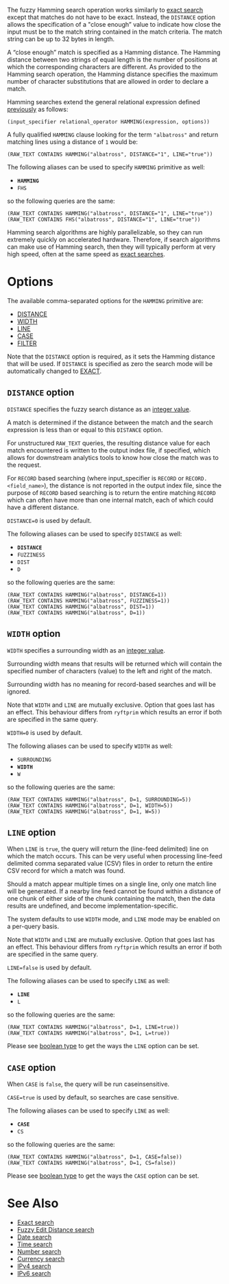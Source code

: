 The fuzzy Hamming search operation works similarly to [exact search](./EXACT.md)
except that matches do not have to be exact. Instead, the `DISTANCE` option
allows the specification of a "close enough” value to indicate how close
the input must be to the match string contained in the match criteria.
The match string can be up to 32 bytes in length.

A “close enough” match is specified as a Hamming distance.
The Hamming distance between two strings of equal length is the number
of positions at which the corresponding characters are different. As provided
to the Hamming search operation, the Hamming distance specifies the maximum
number of character substitutions that are allowed in order to declare a match.

Hamming searches extend the general relational expression defined
[previously](./README.md#general-search-syntax) as follows:

```
(input_specifier relational_operator HAMMING(expression, options))
```

A fully qualified `HAMMING` clause looking for the term `"albatross"`
and return matching lines using a distance of `1` would be:

```
(RAW_TEXT CONTAINS HAMMING("albatross", DISTANCE="1", LINE="true"))
```

The following aliases can be used to specify `HAMMING` primitive as well:
- **`HAMMING`**
- `FHS`

so the following queries are the same:

```
(RAW_TEXT CONTAINS HAMMING("albatross", DISTANCE="1", LINE="true"))
(RAW_TEXT CONTAINS FHS("albatross", DISTANCE="1", LINE="true"))
```

Hamming search algorithms are highly parallelizable, so they can run extremely
quickly on accelerated hardware. Therefore, if search algorithms can make use
of Hamming search, then they will typically perform at very high speed,
often at the same speed as [exact searches](./EXACT.md).


# Options

The available comma-separated options for the `HAMMING` primitive are:

- [DISTANCE](#distance-option)
- [WIDTH](#width-option)
- [LINE](#line-option)
- [CASE](#case-option)
- [FILTER](./README.md#filter-option)

Note that the `DISTANCE` option is required, as it sets the Hamming distance
that will be used. If `DISTANCE` is specified as zero the search mode
will be automatically changed to [EXACT](./EXACT.md).


## `DISTANCE` option

`DISTANCE` specifies the fuzzy search distance as an [integer value](./README.md#integers).

A match is determined if the distance between the match and the search expression
is less than or equal to this `DISTANCE` option.

For unstructured `RAW_TEXT` queries, the resulting distance value for each match
encountered is written to the output index file, if specified, which allows for
downstream analytics tools to know how close the match was to the request.

For `RECORD` based searching (where input_specifier is `RECORD` or `RECORD.<field_name>`),
the distance is not reported in the output index file, since the purpose of
`RECORD` based searching is to return the entire matching `RECORD` which can often
have more than one internal match, each of which could have a different distance.

`DISTANCE=0` is used by default.

The following aliases can be used to specify `DISTANCE` as well:
- **`DISTANCE`**
- `FUZZINESS`
- `DIST`
- `D`

so the following queries are the same:

```
(RAW_TEXT CONTAINS HAMMING("albatross", DISTANCE=1))
(RAW_TEXT CONTAINS HAMMING("albatross", FUZZINESS=1))
(RAW_TEXT CONTAINS HAMMING("albatross", DIST=1))
(RAW_TEXT CONTAINS HAMMING("albatross", D=1))
```


## `WIDTH` option

`WIDTH` specifies a surrounding width as an [integer value](./README.md#integers).

Surrounding width means that results will be returned which will contain
the specified number of characters (value) to the left and right of the match.

Surrounding width has no meaning for record-based searches and will be ignored.

Note that `WIDTH` and `LINE` are mutually exclusive. Option that goes last
has an effect. This behaviour differs from `ryftprim` which results an error
if both are specified in the same query.

`WIDTH=0` is used by default.

The following aliases can be used to specify `WIDTH` as well:
- `SURROUNDING`
- **`WIDTH`**
- `W`

so the following queries are the same:

```
(RAW_TEXT CONTAINS HAMMING("albatross", D=1, SURROUNDING=5))
(RAW_TEXT CONTAINS HAMMING("albatross", D=1, WIDTH=5))
(RAW_TEXT CONTAINS HAMMING("albatross", D=1, W=5))
```


## `LINE` option

When `LINE` is `true`, the query will return the (line-feed delimited) line
on which the match occurs. This can be very useful when processing line-feed
delimited comma separated value (CSV) files in order to return the entire
CSV record for which a match was found.

Should a match appear multiple times on a single line, only one match line
will be generated. If a nearby line feed cannot be found within a distance
of one chunk of either side of the chunk containing the match, then the data
results are undefined, and become implementation-specific.

The system defaults to use `WIDTH` mode, and `LINE` mode may be enabled
on a per-query basis.

Note that `WIDTH` and `LINE` are mutually exclusive. Option that goes last
has an effect. This behaviour differs from `ryftprim` which results an error
if both are specified in the same query.

`LINE=false` is used by default.

The following aliases can be used to specify `LINE` as well:
- **`LINE`**
- `L`

so the following queries are the same:

```
(RAW_TEXT CONTAINS HAMMING("albatross", D=1, LINE=true))
(RAW_TEXT CONTAINS HAMMING("albatross", D=1, L=true))
```

Please see [boolean type](./README.md#booleans) to get the ways
the `LINE` option can be set.


## `CASE` option

When `CASE` is `false`, the query will be run caseinsensitive.

`CASE=true` is used by default, so searches are case sensitive.

The following aliases can be used to specify `LINE` as well:
- **`CASE`**
- `CS`

so the following queries are the same:

```
(RAW_TEXT CONTAINS HAMMING("albatross", D=1, CASE=false))
(RAW_TEXT CONTAINS HAMMING("albatross", D=1, CS=false))
```

Please see [boolean type](./README.md#booleans) to get the ways
the `CASE` option can be set.


# See Also

- [Exact search](./EXACT.md)
- [Fuzzy Edit Distance search](./EDIT_DIST.md)
- [Date search](./DATE.md)
- [Time search](./TIME.md)
- [Number search](./NUMBER.md)
- [Currency search](./CURRENCY.md)
- [IPv4 search](./IPV4.md)
- [IPv6 search](./IPV6.md)
